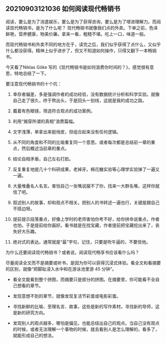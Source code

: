 ## 20210903121036 如何阅读现代畅销书

阅读，要么是为了消遣娱乐，要么是为了获得咨询，要么是为了增进理解力。而阅读现代畅销书，是为了什么呢？
现代畅销书就像我们点的外卖。下单之前，色泽鲜艳，营养健康，物美价廉。拿来一看，粗糙不堪。吃上一口，味道一般。

而现代畅销书和外卖不同的地方在于，读完之后，我们似乎获得了点什么，又似乎什么都没获得。精神上似乎进步了，但又不知道如何操作，只得又翻下一本畅销书。

今天看了Niklas Göke 写的《现代畅销书是如何浪费你时间的？》，感觉很有意思，特地总结了一下。

要注意现代畅销书的十个坑：

1.  幸存者偏差，多是强调作者的成功经验，没有数据统计分析和科学实验。就像自己走了很久，终于熬出头，于是回头一划线，这就是我的成功之路。

2. 戴着有色眼镜，筛选符合观点的成功案例。

3. 利用“揭穿所谓的真相”浪费篇幅。

4. 文字浅薄，单拿出来挺俏皮，但组合起来没有任何逻辑。

5. 从不同的角度和不同的比喻重复同一个意思。或者每次都是总结前一章的重点，然后概述当前章的重点。

6. 结论自相矛盾，自己左右打脸。

7. 反复重复地提几十个科研成果，老掉牙。棉花糖实验等心理学实验弹了一遍又一遍。

8. 大量堆叠名人名言。害怕自己一张嘴说服不了你，找来一大群名嘴，这样你就信了吧。

9. 叙述别人的故事，却和观点不相关。把别人的书转述一遍也行，关键是跟自己不搭边呀。

10. 提前提示段落重点，好像上学时的老师害怕你考不好，给你拼命说重点，作者也怕，于是提前给你画好。看书就是在找宝藏，作者提前把宝藏挖出来了，丧失好大乐趣。

11. 绝对式的表达。通常就是“最”字句，记住，只要是吹牛逼的，不要信他。

为什么还要阅读现代畅销书？或者说，阅读现代畅享书应该看什么吗？

尽量阅读全文而不是摘要或听书，是因为你可以获得沉浸式体验。看全文和看摘要的区别，就像“把脚趾浸入水中和在游泳池里游 45 分钟”。

- 看全文能看到整个拼图，而摘要只是部分的拼图。在摘要里，你可能看不全自己想看的章节。

- 发现意想不到的章节，就像发现复活节彩蛋或电影彩蛋。

- 寻找新鲜的比喻、至理名言、故事，这些是新的写作素材。寻找新的导师，这是新的研究方向。

- 发现别人的观点越多，哪怕是偏见，也能总结出自己的观点。当自己没有观点的时候，或者无法理解一个事物的时候，就去看别人是怎么理解的，看多了，就能形成自己的想法。